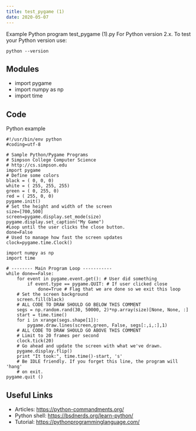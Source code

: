 ```yaml
---
title: test_pygame (1)
date: 2020-05-07
---
```

Example Python program test_pygame (1).py
For Python version 2.x.
To test your Python version use:

    python --version

## Modules

* import pygame
* import numpy as np
* import time

## Code

Python example

    #!/usr/bin/env python
    #coding=utf-8
    
    # Sample Python/Pygame Programs
    # Simpson College Computer Science
    # http://cs.simpson.edu
    import pygame
    # Define some colors
    black = ( 0, 0, 0)
    white = ( 255, 255, 255)
    green = ( 0, 255, 0)
    red = ( 255, 0, 0)
    pygame.init()
    # Set the height and width of the screen
    size=[700,500]
    screen=pygame.display.set_mode(size)
    pygame.display.set_caption("My Game")
    #Loop until the user clicks the close button.
    done=False
    # Used to manage how fast the screen updates
    clock=pygame.time.Clock()
    
    import numpy as np
    import time
    
    # -------- Main Program Loop -----------
    while done==False:
        for event in pygame.event.get(): # User did something
            if event.type == pygame.QUIT: # If user clicked close
                done=True # Flag that we are done so we exit this loop
        # Set the screen background
        screen.fill(black)
        # ALL CODE TO DRAW SHOULD GO BELOW THIS COMMENT
        segs = np.random.rand(30, 50000, 2)*np.array(size)[None, None, :]
        start = time.time()
        for i in xrange(segs.shape[1]):
            pygame.draw.lines(screen,green, False, segs[:,i,:],1)
        # ALL CODE TO DRAW SHOULD GO ABOVE THIS COMMENT
        # Limit to 20 frames per second
        clock.tick(20)
        # Go ahead and update the screen with what we've drawn.
        pygame.display.flip()
        print "It took:", time.time()-start, 's'
        # Be IDLE friendly. If you forget this line, the program will 'hang'
        # on exit.
    pygame.quit ()
    

## Useful Links

- Articles: https://python-commandments.org/
- Python shell: https://bsdnerds.org/learn-python/
- Tutorial: https://pythonprogramminglanguage.com/

